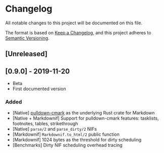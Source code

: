 # Changelog

All notable changes to this project will be documented on this file.

The format is based on [Keep a Changelog](https://keepachangelog.com/en/1.0.0/),
and this project adheres to [Semantic Versioning](https://semver.org/spec/v2.0.0.html).

## [Unreleased]

## [0.9.0] - 2019-11-20

- Beta
- First documented version

### Added

- [Native] [pulldown-cmark](https://github.com/raphlinus/pulldown-cmark) as the underlying Rust crate for Markdown
- [Native + Markdownif] Support for pulldown-cmark features: tasklists, footnotes, tables, strikethrough
- [Native] `parse/2` and `parse_dirty/2` NIFs
- [Markdownif] `Markdownif.to_html/2` public function
- [Markdownif] 1024 bytes as the threshold for dirty scheduling
- [Benchmarks] Dirty NIF scheduling overhead tracing

